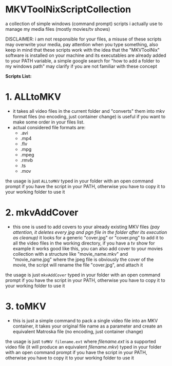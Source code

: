 # MKVToolNixScriptCollection
a collection of simple windows (command prompt) scripts i actually use to manage my media files (mostly movies/tv shows)

DISCLAIMER: i am not responsible for your files, a misuse of these scripts may overwrite your media, pay attention when you type something, also keep in mind that these scripts work with the idea that the "MKVToolNix" software is installed on your machine and its executables are already added to your PATH variable, a simple google search for "how to add a folder to my windows path" may clarify if you are not familiar with these concept

**Scripts List:**
# 1. ALLtoMKV
- it takes all video files in the current folder and "converts" them into mkv format files (no encoding, just container change) is useful if you want to make some order in your files list.
- actual considered file formats are:
  - .avi 
  - .mp4 
  - .flv 
  - .mpg 
  - .mpeg 
  - .rmvb 
  - .ts 
  - .mov

the usage is just ``` ALLtoMKV ``` typed in your folder with an open command prompt if you have the script in your PATH, otherwise you have to copy it to your working folder to use it

# 2. mkvAddCover
- this one is used to add covers to your already existing MKV files _(pay attention, it deletes every jpg and pgn file in the folder after its execution as cleanup)_ it looks for a generic "cover.jpg" or "cover.png" to add it to all the video files in the working directory, if you have a tv show for example it works good like this, you can also add cover to your movies collection with a structure like "movie_name.mkv" and "movie_name.jpg" where the jpeg file is obviously the cover of the movie, the script will rename the file "cover.jpg", and attach it

the usage is just ``` mkvAddCover ``` typed in your folder with an open command prompt if you have the script in your PATH, otherwise you have to copy it to your working folder to use it

# 3. toMKV
- this is just a simple command to pack a single video file into an MKV container, it takes your original file name as a parameter and create an equivalent Matroska file (no encoding, just container change)

the usage is just ``` toMKV filename.ext ``` where _filename.ext_ is a supported video file (it will produce an equivalent _filename.mkv_) typed in your folder with an open command prompt if you have the script in your PATH, otherwise you have to copy it to your working folder to use it
